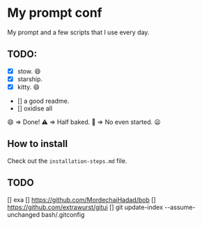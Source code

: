 # My prompt conf
My prompt and a few scripts that I use every day.

## TODO:
- [x] stow. 😄
- [x] starship.
- [x] kitty. 😄
- [] a good readme.
- [] oxidise all

😄 => Done!
⚠️ => Half baked.
🚫 => No even started. 😦

## How to install
Check out the `installation-steps.md` file.

## TODO
[] exa
[] https://github.com/MordechaiHadad/bob
[] https://github.com/extrawurst/gitui
[] git update-index --assume-unchanged bash/.gitconfig